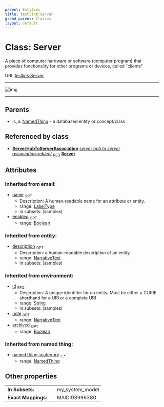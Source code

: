 ```yaml
---
parent: Entities
title: testlink:Server
grand_parent: Classes
layout: default
---
```


# Class: Server


A piece of computer hardware or software (computer program) that provides functionality for other programs or devices, called "clients"

URI: [testlink:Server](https://w3id.org/testlink/vocab/Server)


---

![img](http://yuml.me/diagram/nofunky;dir:TB/class/[ServerHubToServerAssociation],[ServerHubToServerAssociation]-%20object%201..1%3E[Server%7Cid(i):string;name(i):label_type%20%3F;enabled(i):boolean%20%3F;archived(i):boolean%20%3F;description(i):narrative_text%20%3F;note(i):narrative_text%20%3F],[NamedThing]%5E-[Server],[NamedThing])

---


## Parents

 *  is_a: [NamedThing](NamedThing.md) - a databased entity or concept/class

## Referenced by class

 *  **[ServerHubToServerAssociation](ServerHubToServerAssociation.md)** *[server hub to server association➞object](server_hub_to_server_association_object.md)*  <sub>REQ</sub>  **[Server](Server.md)**

## Attributes


### Inherited from email:

 * [name](name.md)  <sub>OPT</sub>
    * Description: A human-readable name for an attribute or entity.
    * range: [LabelType](types/LabelType.md)
    * in subsets: (samples)
 * [enabled](enabled.md)  <sub>OPT</sub>
    * range: [Boolean](types/Boolean.md)

### Inherited from entity:

 * [description](description.md)  <sub>OPT</sub>
    * Description: a human-readable description of an entity
    * range: [NarrativeText](types/NarrativeText.md)
    * in subsets: (samples)

### Inherited from environment:

 * [id](id.md)  <sub>REQ</sub>
    * Description: A unique identifier for an entity. Must be either a CURIE shorthand for a URI or a complete URI
    * range: [String](types/String.md)
    * in subsets: (samples)
 * [note](note.md)  <sub>OPT</sub>
    * range: [NarrativeText](types/NarrativeText.md)
 * [archived](archived.md)  <sub>OPT</sub>
    * range: [Boolean](types/Boolean.md)

### Inherited from named thing:

 * [named thing➞category](named_thing_category.md)  <sub>1..*</sub>
    * range: [NamedThing](NamedThing.md)

## Other properties

|  |  |  |
| --- | --- | --- |
| **In Subsets:** | | my_system_model |
| **Exact Mappings:** | | MAID:93996380 |

